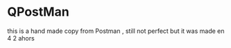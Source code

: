 # QPostMan
 this is a  hand made copy from Postman , still not perfect but it was made en 4 2 ahors
